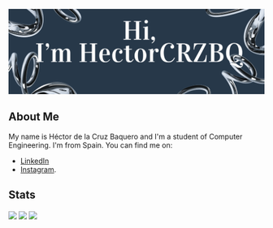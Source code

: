 
![banner](banner.png)

## About Me
My name is Héctor de la Cruz Baquero and I'm a student of Computer Engineering. I'm from Spain.
You can find me on:
 - [LinkedIn](https://www.linkedin.com/in/h%C3%A9ctor-de-la-cruz-baquero-ba193429b/)
 - [Instagram](https://www.instagram.com/hector.baq/).

## Stats
<picture>
    <source media="(prefers-color-scheme: dark)" srcset="https://github-readme-stats.vercel.app/api?username=HectorCRZBQ&theme=vue-dark&show_icons=true&hide_border=true&count_private=true">
    <img align="center" width="50%" src="https://github-readme-stats.vercel.app/api?username=HectorCRZBQ&theme=vue-dark&show_icons=true&hide_border=true&count_private=true">
</picture>

<picture>
    <source media="(prefers-color-scheme: dark)" srcset="https://github-readme-stats.vercel.app/api/top-langs/?username=HectorCRZBQ&theme=vue-dark&show_icons=true&hide_border=true&layout=compact">
    <img align="center" width="50%" src="https://github-readme-stats.vercel.app/api/top-langs/?username=HectorCRZBQ&theme=vue-dark&show_icons=true&hide_border=true&layout=compact">
</picture>

<picture>
    <source media="(prefers-color-scheme: dark)" srcset="https://github-readme-streak-stats.herokuapp.com/?user=HectorCRZBQ&theme=vue-dark&hide_border=true">
    <img align="center" width="50%" src="https://github-readme-streak-stats.herokuapp.com/?user=HectorCRZBQ&theme=vue-dark&hide_border=true">
</picture>



